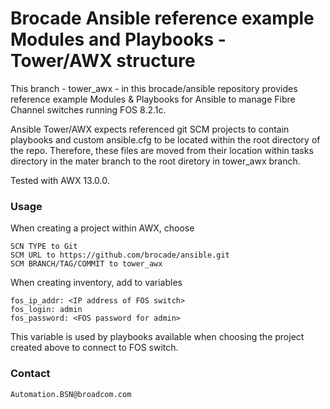 Brocade Ansible reference example Modules and Playbooks - Tower/AWX structure
=======

This branch - tower_awx - in this brocade/ansible repository provides reference
example Modules & Playbooks for Ansible to manage Fibre Channel switches running
FOS 8.2.1c.

Ansible Tower/AWX expects referenced git SCM projects to contain playbooks and
custom ansible.cfg to be located within the root directory of the repo. Therefore,
these files are moved from their location within tasks directory in the
mater branch to the root diretory in tower_awx branch.

Tested with AWX 13.0.0.

### Usage ###

When creating a project within AWX, choose

```
SCN TYPE to Git
SCM URL to https://github.com/brocade/ansible.git
SCM BRANCH/TAG/COMMIT to tower_awx
```

When creating inventory, add to variables

```
fos_ip_addr: <IP address of FOS switch>
fos_login: admin
fos_password: <FOS password for admin>
```

This variable is used by playbooks available when choosing the project
created above to connect to FOS switch.

### Contact ###

    Automation.BSN@broadcom.com
